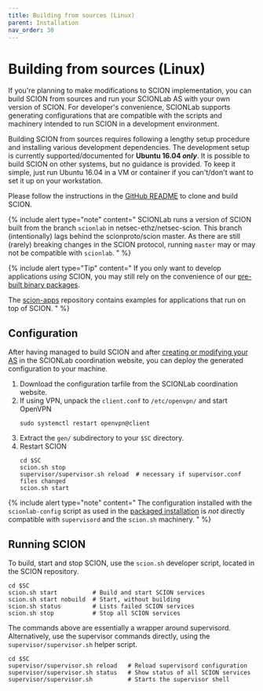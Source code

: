 ```yaml
---
title: Building from sources (Linux)
parent: Installation
nav_order: 30
---
```


# Building from sources (Linux)

If you're planning to make modifications to SCION implementation, you can build SCION from sources and run your SCIONLab AS with your own version of SCION.
For developer's convenience, SCIONLab supports generating configurations that are compatible with the scripts and machinery intended to run SCION in a development environment.

Building SCION from sources requires following a lengthy setup procedure and installing various development dependencies.
The development setup is currently supported/documented for **Ubuntu 16.04 _only_**.
It is possible to build SCION on other systems, but no guidance is provided. To keep it simple, just run Ubuntu 16.04 in a VM or container if you can't/don't want to set it up on your workstation.

Please follow the instructions in the [GitHub README](https://github.com/netsec-ethz/netsec-scion/) to clone and build SCION.

{% include alert type="note" content="
SCIONLab runs a version of SCION built from the branch `scionlab` in netsec-ethz/netsec-scion.
This branch (intentionally) lags behind the scionproto/scion master. As there are still (rarely) breaking changes in the SCION protocol, running `master` may or may not be compatible with `scionlab`.
" %}


{% include alert type="Tip" content="
If you only want to develop applications _using_ SCION, you may still rely on the convenience of our [pre-built binary packages](../install/pkg.md).

The [scion-apps](https://github.com/netsec-ethz/scion-apps/) repository contains examples for applications that run
on top of SCION.
" %}


## Configuration

After having managed to build SCION and after [creating or modifying your AS](../config/create_as.md) in the SCIONLab coordination website, you can deploy the generated configuration to your machine.

1. Download the configuration tarfile from the SCIONLab coordination website.
2. If using VPN, unpack the `client.conf` to `/etc/openvpn/` and start OpenVPN
   ```shell
   sudo systemctl restart openvpn@client
   ```
3. Extract the `gen/` subdirectory to your `$SC` directory.
4. Restart SCION
   ```shell
   cd $SC
   scion.sh stop
   supervisor/supervisor.sh reload  # necessary if supervisor.conf files changed
   scion.sh start
   ```

{% include alert type="note" content="
The configuration installed with the `scionlab-config` script as used in the [packaged installation](../install/pkg.md#configuration) is *not* directly compatible
with `supervisord` and the `scion.sh` machinery.
" %}


## Running SCION

To build, start and stop SCION, use the `scion.sh` developer script, located in the SCION repository.

```shell
cd $SC
scion.sh start          # Build and start SCION services
scion.sh start nobuild  # Start, without building
scion.sh status         # Lists failed SCION services
scion.sh stop           # Stop all SCION services
```

The commands above are essentially a wrapper around supervisord.
Alternatively, use the supervisor commands directly, using the `supervisor/supervisor.sh` helper script.
```shell
cd $SC
supervisor/supervisor.sh reload   # Reload supervisord configuration
supervisor/supervisor.sh status   # Show status of all SCION services
supervisor/supervisor.sh          # Starts the supervisor shell
```
